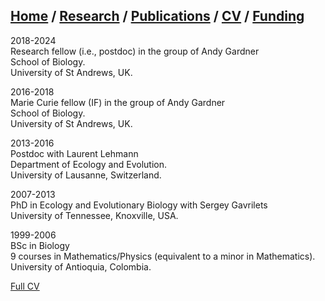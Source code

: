 ## [Home](https://mauriciogforero.github.io) / [Research](https://mauriciogforero.github.io/research) / [Publications](https://mauriciogforero.github.io/publications) / [CV](https://mauriciogforero.github.io/cv) / [Funding](https://mauriciogforero.github.io/funding)


2018-2024  
Research fellow (i.e., postdoc) in the group of Andy Gardner  
School of Biology.  
University of St Andrews, UK.  



2016-2018  
Marie Curie fellow (IF) in the group of Andy Gardner  
School of Biology.  
University of St Andrews, UK.  



2013-2016  
Postdoc with Laurent Lehmann  
Department of Ecology and Evolution.  
University of Lausanne, Switzerland.  



2007-2013  
PhD in Ecology and Evolutionary Biology with Sergey Gavrilets  
University of Tennessee, Knoxville, USA.  



1999-2006  
BSc in Biology  
9 courses in Mathematics/Physics (equivalent to a minor in Mathematics).  
University of Antioquia, Colombia.  



[Full CV](Gonzalez-Forero-CV.pdf)
